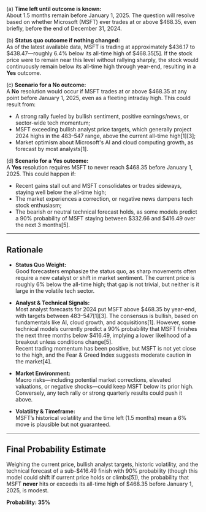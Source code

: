 (a) **Time left until outcome is known:**  
About 1.5 months remain before January 1, 2025. The question will resolve based on whether Microsoft (MSFT) ever trades at or above $468.35, even briefly, before the end of December 31, 2024.

(b) **Status quo outcome if nothing changed:**  
As of the latest available data, MSFT is trading at approximately $436.17 to $438.47—roughly 6.4% below its all-time high of $468.35[5]. If the stock price were to remain near this level without rallying sharply, the stock would continuously remain below its all-time high through year-end, resulting in a **Yes** outcome.

(c) **Scenario for a No outcome:**  
A **No** resolution would occur if MSFT trades at or above $468.35 at any point before January 1, 2025, even as a fleeting intraday high. This could result from:
- A strong rally fueled by bullish sentiment, positive earnings/news, or sector-wide tech momentum;
- MSFT exceeding bullish analyst price targets, which generally project 2024 highs in the $483–$547 range, above the current all-time high[1][3];
- Market optimism about Microsoft's AI and cloud computing growth, as forecast by most analysts[1].

(d) **Scenario for a Yes outcome:**  
A **Yes** resolution requires MSFT to never reach $468.35 before January 1, 2025. This could happen if:
- Recent gains stall out and MSFT consolidates or trades sideways, staying well below the all-time high;
- The market experiences a correction, or negative news dampens tech stock enthusiasm;
- The bearish or neutral technical forecast holds, as some models predict a 90% probability of MSFT staying between $332.66 and $416.49 over the next 3 months[5].

---

## Rationale

- **Status Quo Weight:**  
Good forecasters emphasize the status quo, as sharp movements often require a new catalyst or shift in market sentiment. The current price is roughly 6% below the all-time high; that gap is not trivial, but neither is it large in the volatile tech sector.

- **Analyst & Technical Signals:**  
Most analyst forecasts for 2024 put MSFT above $468.35 by year-end, with targets between $483–$547[1][3]. The consensus is bullish, based on fundamentals like AI, cloud growth, and acquisitions[1]. However, some technical models currently predict a 90% probability that MSFT finishes the next three months below $416.49, implying a lower likelihood of a breakout unless conditions change[5].  
Recent trading momentum has been positive, but MSFT is not yet close to the high, and the Fear & Greed Index suggests moderate caution in the market[4].

- **Market Environment:**  
Macro risks—including potential market corrections, elevated valuations, or negative shocks—could keep MSFT below its prior high. Conversely, any tech rally or strong quarterly results could push it above.

- **Volatility & Timeframe:**  
MSFT’s historical volatility and the time left (1.5 months) mean a 6% move is plausible but not guaranteed.

---

## Final Probability Estimate

Weighing the current price, bullish analyst targets, historic volatility, and the technical forecast of a sub-$416.49 finish with 90% probability (though this model could shift if current price holds or climbs[5]), the probability that MSFT **never** hits or exceeds its all-time high of $468.35 before January 1, 2025, is modest.

**Probability: 35%**